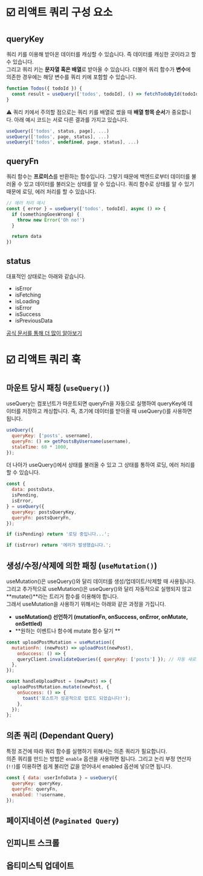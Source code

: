 # ☑️ 리액트 쿼리 구성 요소

## queryKey
쿼리 키를 이용해 받아온 데이터를 캐싱할 수 있습니다. 
즉 데이터를 캐싱한 곳이라고 할 수 있습니다. <br/>
그리고 쿼리 키는 **문자열 혹은 배열**로 받아올 수 있습니다. 더불어 쿼리 함수가 **변수**에 의존한 경우에는 해당 변수를 쿼리 키에 포함할 수 있습니다.
```js
function Todos({ todoId }) {
  const result = useQuery(['todos', todoId], () => fetchTodoById(todoId))
}
```


⚠️ 쿼리 키에서 주의할 점으로는 쿼리 키를 배열로 썼을 때 **배열 항목 순서**가 중요합니다. 
아래 예시 코드는 서로 다른 결과를 가지고 있습니다.
```js
useQuery(['todos', status, page], ...)
useQuery(['todos', page, status], ...)
useQuery(['todos', undefined, page, status], ...)
```

## queryFn
쿼리 함수는 **프로미스**를  반환하는 함수입니다. 그렇기 때문에 백엔드로부터 데이터를 불러올 수 있고 데이터를 불러오는 상태를 알 수 있습니다. 
쿼리 함수로 상태를 알 수 있기 때문에 로딩, 에러 처리를 할 수 있습니다.

```js
// 에러 처리 예시
const { error } = useQuery(['todos', todoId], async () => {
  if (somethingGoesWrong) {
    throw new Error('Oh no!')
  }

  return data
})
```

## status
대표적인 상태로는 아래와 같습니다.
- isError
- isFetching
- isLoading
- isError
- isSuccess
- isPreviousData

[공식 문서를 통해 더 많이 알아보기](https://tanstack.com/query/v3/docs/react/reference/useQuery)

# ☑️ 리액트 쿼리 훅

## 마운트 당시 패칭 (`useQuery()`)
useQuery는 컴포넌트가 마운트되면 queryFn을 자동으로 실행하여 queryKey에 데이터를 저장하고 캐싱합니다. 즉, 초기에 데이터를 받아올 때 useQuery()를 사용하면 됩니다.
```js
useQuery({
  queryKey: ['posts', username],
  queryFn: () => getPostsByUsername(username),
  staleTime: 60 * 1000,
});
```

더 나아가 useQuery()에서 상태를 불러올 수 있고 그 상태를 통하여 로딩, 에러 처리를 할 수 있습니다. 
```js
const {
  data: postsData,
  isPending,
  isError,
} = useQuery({
  queryKey: postsQueryKey,
  queryFn: postsQueryFn,
});

if (isPending) return '로딩 중입니다...';

if (isError) return '에러가 발생했습니다.';
```

## 생성/수정/삭제에 의한 패칭 (`useMutation()`)
useMutation()은 useQuery()와 달리 데이터를 생성/업데이트/삭제할 때 사용됩니다.
그리고 추가적으로 useMutation()은 useQuery()와 달리 자동적으로 실행되지 않고 **mutate()**라는 트리거 함수를 이용해야 합니다. <br/>
그래서 useMutation을 사용하기 위해서는 아래와 같은 과정을 가집니다.
- **useMutation() 선언하기 (mutationFn, onSuccess, onError, onMutate, onSettled)**
- **원하는 이벤트나 함수에 mutate 함수 달기 **

```js
const uploadPostMutation = useMutation({
  mutationFn: (newPost) => uploadPost(newPost),
    onSuccess: () => {
    queryClient.invalidateQueries({ queryKey: ['posts'] }); // 자동 새로고침
  },
});

const handleUploadPost = (newPost) => {
  uploadPostMutation.mutate(newPost, {
    onSuccess: () => {
      toast('포스트가 성공적으로 업로드 되었습니다!');
    },
  });
};

```

## 의존 쿼리 (Dependant Query)
특정 조건에 따라 쿼리 함수를 실행하기 위해서는 의존 쿼리가 필요합니다. <br/>
의존 쿼리를 만드는 방법은 `enable` 옵션을 사용하면 됩니다. 
그리고 논리 부정 연산자 (`!!`)를 이용하면 쉽게 불리언 값을 얻어내서 enabled 옵션에 넣으면 됩니다. 

```js
const { data: userInfoData } = useQuery({
  queryKey: queryKey,
  queryFn: queryFn,
  enabled: !!username,
});

```


## 페이지네이션 (`Paginated Query`)

## 인피니트 스크롤 

## 옵티미스틱 업데이트
